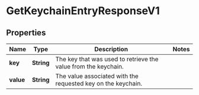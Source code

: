 

# GetKeychainEntryResponseV1


## Properties

| Name | Type | Description | Notes |
|------------ | ------------- | ------------- | -------------|
|**key** | **String** | The key that was used to retrieve the value from the keychain. |  |
|**value** | **String** | The value associated with the requested key on the keychain. |  |



